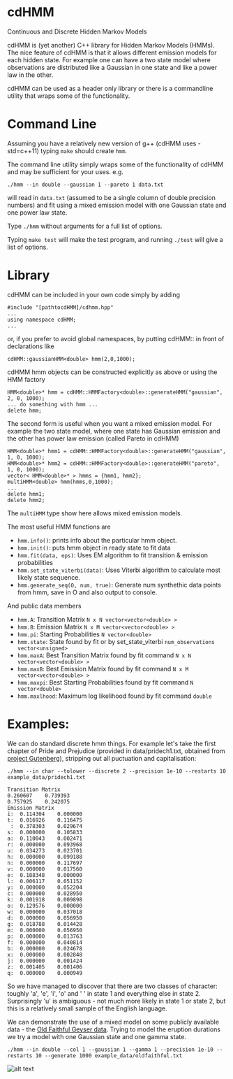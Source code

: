 # cdHMM
Continuous and Discrete Hidden Markov Models

cdHMM is (yet another) C++ library for Hidden Markov Models (HMMs). The nice feature of cdHMM is that it allows different emission models for each hidden state. For example one can have a two state model where observations are distributed like a Gaussian in one state and like a power law in the other.

cdHMM can be used as a header only library or there is a commandline utility that wraps some of the functionality.

# Command Line

Assuming you have a relatively new version of g++ (cdHMM uses -std=c++11) typing `make` should create `hmm`.

The command line utility simply wraps some of the functionality of cdHMM and may be sufficient for your uses. e.g.
```
./hmm --in double --gaussian 1 --pareto 1 data.txt
```
will read in `data.txt` (assumed to be a single column of double precision numbers) and fit using a mixed emission model with one Gaussian state and one power law state.

Type `./hmm` without arguments for a full list of options.

Typing `make test` will make the test program, and running `./test` will give a list of options.

# Library

cdHMM can be included in your own code simply by adding
```
#include "[pathtocdHMM]/cdhmm.hpp"
...
using namespace cdHMM;
...
```
or, if you prefer to avoid global namespaces, by putting cdHMM:: in front of declarations like
```
cdHMM::gaussianHMM<double> hmm(2,0,1000);
```
cdHMM hmm objects can be constructed explicitly as above or using the HMM factory
```
HMM<double>* hmm = cdHMM::HMMFactory<double>::generateHMM("gaussian", 2, 0, 1000);
... do something with hmm ...
delete hmm;
```
The second form is useful when you want a mixed emission model. For example the two state model, where one state has Gaussian emission and the other has power law emission (called Pareto in cdHMM)
```
HMM<double>* hmm1 = cdHMM::HMMFactory<double>::generateHMM("gaussian", 1, 0, 1000);
HMM<double>* hmm2 = cdHMM::HMMFactory<double>::generateHMM("pareto", 1, 0, 1000);
vector< HMM<double>* > hmms = {hmm1, hmm2};
multiHMM<double> hmm(hmms,0,1000);
...
delete hmm1;
delete hmm2;
```
The `multiHMM` type show here allows mixed emission models.

The most useful HMM functions are

* `hmm.info()`: prints info about the particular hmm object.
* `hmm.init()`: puts hmm object in ready state to fit data
* `hmm.fit(data, eps)`: Uses EM algorithm to fit transition & emission probabilities
* `hmm.set_state_viterbi(data)`: Uses Viterbi algorithm to calculate most likely state sequence.
* `hmm.generate_seq(O, num, true)`: Generate num synthethic data points from hmm, save in O and also output to console.

And public data members 

* `hmm.A`: Transition Matrix `N x N vector<vector<double> >`
* `hmm.B`: Emission Matrix `N x M vector<vector<double> >`
* `hmm.pi`: Starting Probabilities `N vector<double>`
* `hmm.state`: State found by fit or by set_state_viterbi `num_observations vector<unsigned>`
* `hmm.maxA`: Best Transition Matrix found by fit command `N x N vector<vector<double> >`
* `hmm.maxB`: Best Emission Matrix found by fit command `N x M vector<vector<double> >`
* `hmm.maxpi`: Best Starting Probabilities found by fit command `N vector<double>`
* `hmm.maxlhood`: Maximum log likelihood found by fit command `double`

# Examples:
We can do standard discrete hmm things. For example let's take the first chapter of Pride and Prejudice (provided in
data/pridech1.txt, obtained from [project Gutenberg](https://www.gutenberg.org/ebooks/1342)), stripping out all puctuation and capitalisation:
```
./hmm --in char --tolower --discrete 2 --precision 1e-10 --restarts 10 example_data/pridech1.txt
```
```
Transition Matrix
0.260607	0.739393	
0.757925	0.242075	
Emission Matrix
i:	0.114304	0.000000
t:	0.016926	0.116475
 :	0.378303	0.029674
s:	0.000000	0.105833
a:	0.110043	0.002471
r:	0.000000	0.093968
u:	0.034273	0.023701
h:	0.000000	0.099188
n:	0.000000	0.117697
v:	0.000000	0.017560
e:	0.188348	0.000000
l:	0.006117	0.051152
y:	0.000000	0.052204
c:	0.000000	0.028950
k:	0.001918	0.009898
o:	0.129576	0.000000
w:	0.000000	0.037018
d:	0.000000	0.056950
g:	0.018788	0.014428
m:	0.000000	0.056950
p:	0.000000	0.013763
f:	0.000000	0.040814
b:	0.000000	0.024678
x:	0.000000	0.002848
j:	0.000000	0.001424
z:	0.001405	0.001406
q:	0.000000	0.000949
```
So we have managed to discover that there are two classes of character: toughly 'a', 'e', 'i', 'o' and ' ' in state 1 and everything else in state 2. Surprisingly 'u' is ambiguous - not much more likely in state 1 or state 2, but this is a relatively small sample of the English language.

We can demonstrate the use of a mixed model on some publicly available data - the [Old Faithful Geyser data](http://www.stat.cmu.edu/~larry/all-of-statistics/=data/faithful.dat). Trying to model the eruption durations we try a model with one Gaussian state and one gamma state.
```
./hmm --in double --col 1 --gaussian 1 --gamma 1 --precision 1e-10 --restarts 10 --generate 1000 example_data/oldfaithful.txt
```
![alt text](https://github.com/rudyarthur/cdHMM/blob/master/example_data/oldfaithful.png)


